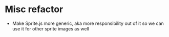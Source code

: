 # Misc refactor

- Make Sprite.js more generic, aka more responsibility out of it so we can use it for other sprite images as well

